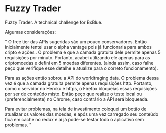 # Fuzzy Trader

Fuzzy Trader. A technical challenge for BxBlue.

Algumas considerações:

"
O free tier das APIs sugeridas são um pouco conservadores. Então inicialmente tentei usar o alpha vantage pois já funcionaria para ambos cripto e ações.. O problema é que a camada gratuita dele permite apenas 5 requisições por minuto. Portanto, acabei utilizando ele apenas para as criptomoedas e defini em 5 moedas diferentes. (ainda assim, caso falhe peço que verifique esse detalhe e atualize para o correto funcionamento).

Para as ações então sobrou a API do worldtraging data. O problema dessa vez é que a camada gratuita permite apenas requisições http. Portanto, como o servidor no Heroku é https, o Firefox bloqueias essas requisições por ser de conteúdo misto. Então peço que realize o teste local ou (preferencialmente) no Chrome, caso contrário a API será bloqueada.

Para evitar problemas, na tela de investimento coloquei um botão de atualizar os valores das moedas, e após uma vez carregado seu conteúdo fica em cache no redux e aí já pode-se testar todo o aplicativo sem problemas.
"
